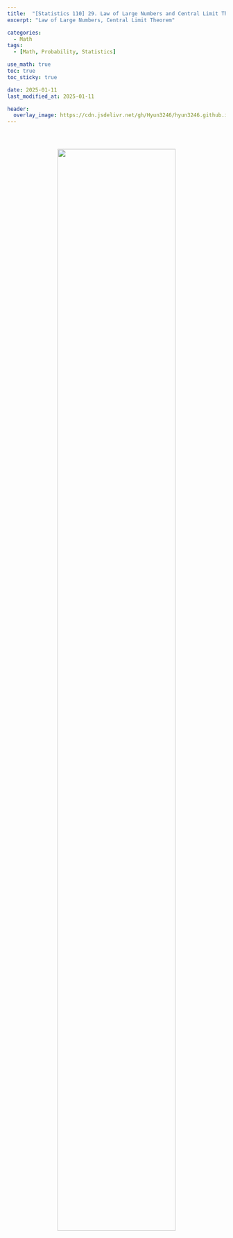 ```yaml
---
title:  "[Statistics 110] 29. Law of Large Numbers and Central Limit Theorem"
excerpt: "Law of Large Numbers, Central Limit Theorem"

categories:
  - Math
tags:
  - [Math, Probability, Statistics]

use_math: true
toc: true
toc_sticky: true

date: 2025-01-11
last_modified_at: 2025-01-11

header:
  overlay_image: https://cdn.jsdelivr.net/gh/Hyun3246/hyun3246.github.io@master/image/overlay image/Statistics 110.png
---
```


<br/>
<figure style="display:block; text-align:center;">
  <img src="https://cdn.jsdelivr.net/gh/Hyun3246/Code-Warehouse@master/Statistics 110/Lec 29.png"
       style="width: 80%; height: auto; margin:10px">
</figure>
<br/>
